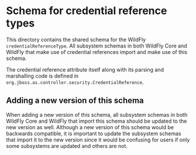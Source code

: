 # Schema for credential reference types

This directory contains the shared schema for the WildFly `credentialReferenceType`. All subsystem schemas in both
WildFly Core and WildFly that make use of credential references import and make use of this schema.

The credential reference attribute itself along with its parsing and marshalling code is defined in
`org.jboss.as.controller.security.CredentialReference`.

## Adding a new version of this schema

When adding a new version of this schema, all subsystem schemas in both WildFly Core and WildFly that import this
schema should be updated to the new version as well. Although a new version of this schema would be backwards
compatible, it is important to update the subsystem schemas that import it to the new version since it would be
confusing for users if only some subsystems are updated and others are not.
